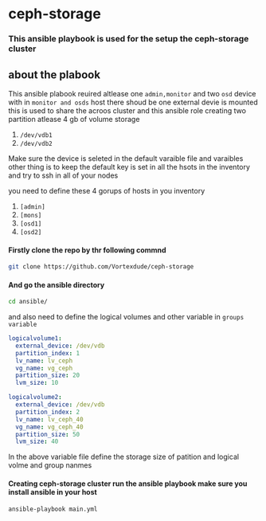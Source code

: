 # ceph-storage
### This ansible playbook is used for the setup the ceph-storage cluster

## about the plabook
This ansible plabook reuired altlease one `admin,monitor` and two `osd` device with in `monitor and osds` host there shoud be  one external devie is mounted this is used to share the acroos cluster and this ansible role creating two partition atlease 4 gb of volume storage
1. `/dev/vdb1` 
2. `/dev/vdb2`

Make sure the device is seleted in the default varaible file and varaibles
other thing is to keep the default key is set in all the hsots in the inventory and try to ssh in all of your nodes

you need to define these 4 gorups of hosts in you inventory
1. `[admin]`
2. `[mons]`
3. `[osd1]`
4. `[osd2]`

#### Firstly clone the repo by thr following commnd

``` bash
git clone https://github.com/Vortexdude/ceph-storage

```
#### And go the ansible directory

``` bash
cd ansible/
```

and also need to define the logical volumes and other variable in `groups variable`

``` yml
logicalvolume1:
  external_device: /dev/vdb
  partition_index: 1
  lv_name: lv_ceph
  vg_name: vg_ceph
  partition_size: 20
  lvm_size: 10

logicalvolume2:
  external_device: /dev/vdb
  partition_index: 2
  lv_name: lv_ceph_40
  vg_name: vg_ceph_40
  partition_size: 50
  lvm_size: 40
```
In the above variable file define the storage size of patition and logical volme and group nanmes

#### Creating ceph-storage cluster run the ansible playbook make sure you install ansible in your host
``` bash
ansible-playbook main.yml
```


